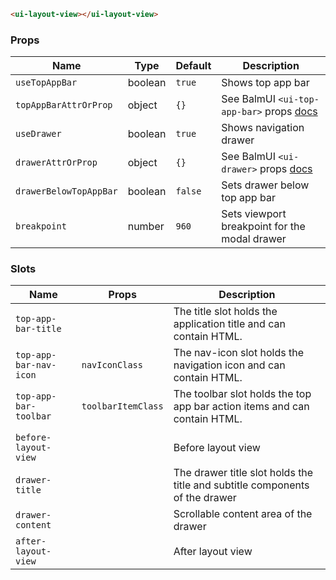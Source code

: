 ```html
<ui-layout-view></ui-layout-view>
```

### Props

| Name                   | Type    | Default | Description                                                                                     |
| ---------------------- | ------- | ------- | ----------------------------------------------------------------------------------------------- |
| `useTopAppBar`         | boolean | `true`  | Shows top app bar                                                                               |
| `topAppBarAttrOrProp`  | object  | `{}`    | See BalmUI `<ui-top-app-bar>` props [docs](https://v8.material.balmjs.com/#/layout/top-app-bar) |
| `useDrawer`            | boolean | `true`  | Shows navigation drawer                                                                         |
| `drawerAttrOrProp`     | object  | `{}`    | See BalmUI `<ui-drawer>` props [docs](https://v8.material.balmjs.com/#/navigation/drawer)       |
| `drawerBelowTopAppBar` | boolean | `false` | Sets drawer below top app bar                                                                   |
| `breakpoint`           | number  | `960`   | Sets viewport breakpoint for the modal drawer                                                   |

### Slots

| Name                   | Props              | Description                                                                 |
| ---------------------- | ------------------ | --------------------------------------------------------------------------- |
| `top-app-bar-title`    |                    | The title slot holds the application title and can contain HTML.            |
| `top-app-bar-nav-icon` | `navIconClass`     | The nav-icon slot holds the navigation icon and can contain HTML.           |
| `top-app-bar-toolbar`  | `toolbarItemClass` | The toolbar slot holds the top app bar action items and can contain HTML.   |
|                        |
| `before-layout-view`   |                    | Before layout view                                                          |
| `drawer-title`         |                    | The drawer title slot holds the title and subtitle components of the drawer |
| `drawer-content`       |                    | Scrollable content area of the drawer                                       |
| `after-layout-view`    |                    | After layout view                                                           |
